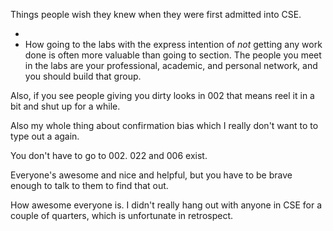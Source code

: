 Things people wish they knew when they were first admitted into CSE.

* 
* How going to the labs with the express intention of *not* getting any work done is often more valuable than going to section. The people you meet in the labs are your professional, academic, and personal network, and you should build that group. 

Also, if you see people giving you dirty looks in 002 that means reel it in a bit and shut up for a while. 

Also my whole thing about confirmation bias which I really don't want to to type out a again.

You don't have to go to 002. 022 and 006 exist.

Everyone's awesome and nice and helpful, but you have to be brave enough to talk to them to find that out.

How awesome everyone is. I didn't really hang out with anyone in CSE for a couple of quarters, which is unfortunate in retrospect.
